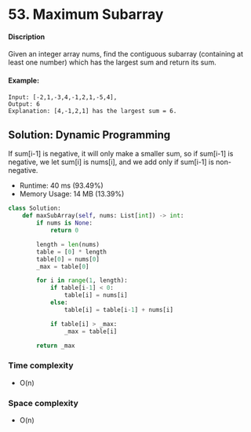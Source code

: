 # 53. Maximum Subarray

#### Discription

Given an integer array nums, find the contiguous subarray (containing at least one number) which has the largest sum and return its sum.

#### Example:

```
Input: [-2,1,-3,4,-1,2,1,-5,4],
Output: 6
Explanation: [4,-1,2,1] has the largest sum = 6.
```

## Solution: Dynamic Programming

If sum[i-1] is negative, it will only make a smaller sum, so if sum[i-1] is negative, we let sum[i] is nums[i], and we add only if sum[i-1] is non-negative.

- Runtime: 40 ms (93.49%)
- Memory Usage: 14 MB (13.39%)

```python
class Solution:
    def maxSubArray(self, nums: List[int]) -> int:
        if nums is None:
            return 0

        length = len(nums)
        table = [0] * length
        table[0] = nums[0]
        _max = table[0]

        for i in range(1, length):
            if table[i-1] < 0:
                table[i] = nums[i]
            else:
                table[i] = table[i-1] + nums[i]

            if table[i] > _max:
                _max = table[i]

        return _max
```

### Time complexity

- O(n)

### Space complexity

- O(n)
